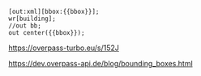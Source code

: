 ```
[out:xml][bbox:{{bbox}}];
wr[building];
//out bb;
out center({{bbox}});
```

https://overpass-turbo.eu/s/152J

https://dev.overpass-api.de/blog/bounding_boxes.html
